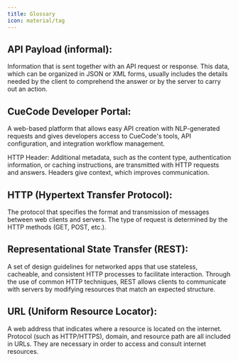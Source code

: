 ```yaml
---
title: Glossary
icon: material/tag
---
```


## API Payload (informal):

Information that is sent together with an API request or response. This data, which can be organized in JSON or XML forms, usually includes the details needed by the client to comprehend the answer or by the server to carry out an action.

## CueCode Developer Portal:

A web-based platform that allows easy API creation with NLP-generated requests and gives developers access to CueCode's tools, API configuration, and integration workflow management.

HTTP Header: Additional metadata, such as the content type, authentication information, or caching instructions, are transmitted with HTTP requests and answers. Headers give context, which improves communication.

## HTTP (Hypertext Transfer Protocol):

The protocol that specifies the format and transmission of messages between web clients and servers. The type of request is determined by the HTTP methods (GET, POST, etc.).

## Representational State Transfer (REST):

A set of design guidelines for networked apps that use stateless, cacheable, and consistent HTTP processes to facilitate interaction. Through the use of common HTTP techniques, REST allows clients to communicate with servers by modifying resources that match an expected structure.

## URL (Uniform Resource Locator):

A web address that indicates where a resource is located on the internet. Protocol (such as HTTP/HTTPS), domain, and resource path are all included in URLs. They are necessary in order to access and consult internet resources.